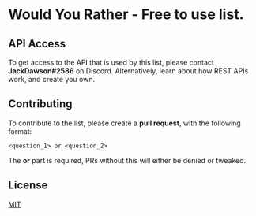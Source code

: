 # Would You Rather - Free to use list.

## API Access
To get access to the API that is used by this list, please contact **JackDawson#2586** on Discord. Alternatively, learn about how REST APIs work, and create you own.

## Contributing
To contribute to the list, please create a **pull request**, with the following format:
```
<question_1> or <question_2>
```

The **or** part is required, PRs without this will either be denied or tweaked.

## License
[MIT](https://choosealicense.com/licenses/mit/)
